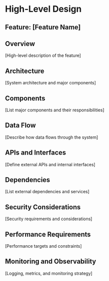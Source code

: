 # High-Level Design

## Feature: [Feature Name]

## Overview

[High-level description of the feature]

## Architecture

[System architecture and major components]

## Components

[List major components and their responsibilities]

## Data Flow

[Describe how data flows through the system]

## APIs and Interfaces

[Define external APIs and internal interfaces]

## Dependencies

[List external dependencies and services]

## Security Considerations

[Security requirements and considerations]

## Performance Requirements

[Performance targets and constraints]

## Monitoring and Observability

[Logging, metrics, and monitoring strategy]
